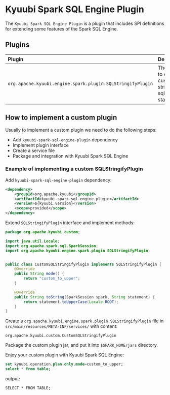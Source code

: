 <!--
- Licensed to the Apache Software Foundation (ASF) under one or more
- contributor license agreements.  See the NOTICE file distributed with
- this work for additional information regarding copyright ownership.
- The ASF licenses this file to You under the Apache License, Version 2.0
- (the "License"); you may not use this file except in compliance with
- the License.  You may obtain a copy of the License at
-
-   http://www.apache.org/licenses/LICENSE-2.0
-
- Unless required by applicable law or agreed to in writing, software
- distributed under the License is distributed on an "AS IS" BASIS,
- WITHOUT WARRANTIES OR CONDITIONS OF ANY KIND, either express or implied.
- See the License for the specific language governing permissions and
- limitations under the License.
-->

# Kyuubi Spark SQL Engine Plugin

The `Kyuubi Spark SQL Engine Plugin` is a plugin that includes SPI definitions for extending some features of the Spark SQL Engine.

## Plugins

| Plugin                                                     | Description                                            |
|:-----------------------------------------------------------|:-------------------------------------------------------|
| `org.apache.kyuubi.engine.spark.plugin.SQLStringifyPlugin` | The plugin to extend custom stringified sql statement. |

## How to implement a custom plugin

Usually to implement a custom plugin we need to do the following steps:

+ Add `kyuubi-spark-sql-engine-plugin` dependency
+ Implement plugin interface
+ Create a service file
+ Package and integration with Kyuubi Spark SQL Engine

### Example of implementing a custom SQLStringifyPlugin

Add `kyuubi-spark-sql-engine-plugin` dependency:

```xml
<dependency>
    <groupId>org.apache.kyuubi</groupId>
    <artifactId>kyuubi-spark-sql-engine-plugin</artifactId>
    <version>${kyuubi.version}</version>
    <scope>provided</scope>
</dependency>
```

Extend `SQLStringifyPlugin` interface and implement methods:

```java
package org.apache.kyuubi.custom;

import java.util.Locale;
import org.apache.spark.sql.SparkSession;
import org.apache.kyuubi.engine.spark.plugin.SQLStringifyPlugin;


public class CustomSQLStringifyPlugin implements SQLStringifyPlugin {
    @Override
    public String mode() {
        return "custom_to_upper";
    }

    @Override
    public String toString(SparkSession spark, String statement) {
        return statement.toUpperCase(Locale.ROOT);
    }
}
```

Create a `org.apache.kyuubi.engine.spark.plugin.SQLStringifyPlugin` file in `src/main/resources/META-INF/services/` with content:

```
org.apache.kyuubi.custom.CustomSQLStringifyPlugin
```

Package the custom plugin jar, and put it into `$SPARK_HOME/jars` directory.

Enjoy your custom plugin with Kyuubi Spark SQL Engine:

```sql
set kyuubi.operation.plan.only.mode=custom_to_upper;
select * from table;
```

output:

```text
SELECT * FROM TABLE;
```
